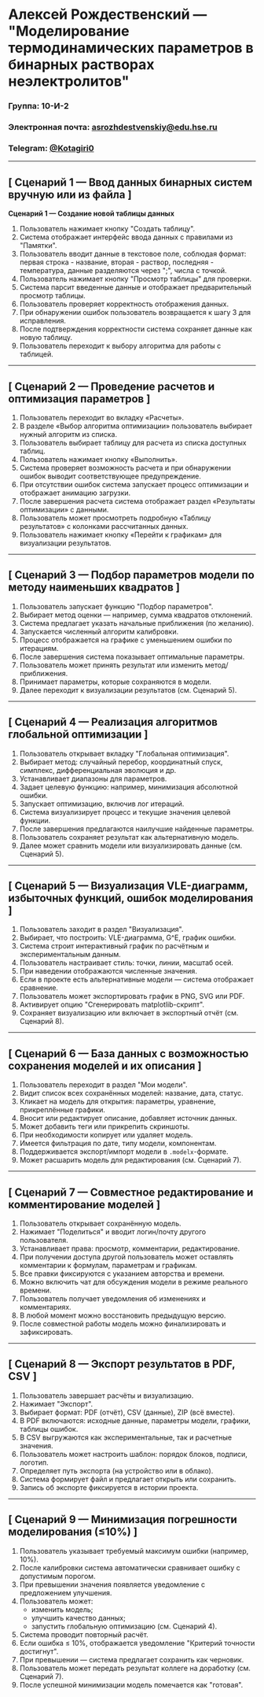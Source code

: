 # Алексей Рождественский — "Моделирование термодинамических параметров в бинарных растворах неэлектролитов"

### Группа: 10-И-2

### Электронная почта: [asrozhdestvenskiy@edu.hse.ru](asrozhdestvenskiy@edu.hse.ru)

### Telegram: [@Kotagiri0](https://t.me/Kotagiri0)
---
## \[ Сценарий 1 — Ввод данных бинарных систем вручную или из файла ]

**Сценарий 1 — Создание новой таблицы данных**

1.  Пользователь нажимает кнопку "Создать таблицу".
2.  Система отображает интерфейс ввода данных с правилами из "Памятки".
3.  Пользователь вводит данные в текстовое поле, соблюдая формат: первая строка - название, вторая - раствор, последняя - температура, данные разделяются через ";", числа с точкой.
4.  Пользователь нажимает кнопку "Просмотр таблицы" для проверки.
5.  Система парсит введенные данные и отображает предварительный просмотр таблицы.
6.  Пользователь проверяет корректность отображения данных.
7.  При обнаружении ошибок пользователь возвращается к шагу 3 для исправления.
8.  После подтверждения корректности система сохраняет данные как новую таблицу.
9.  Пользователь переходит к выбору алгоритма для работы с таблицей.

---

## \[ Сценарий 2 — Проведение расчетов и оптимизация параметров ]

1.  Пользователь переходит во вкладку «Расчеты».
2.  В разделе «Выбор алгоритма оптимизации» пользователь выбирает нужный алгоритм из списка.
3.  Пользователь выбирает таблицу для расчета из списка доступных таблиц.
4.  Пользователь нажимает кнопку «Выполнить».
5.  Система проверяет возможность расчета и при обнаружении ошибок выводит соответствующее предупреждение.
6.  При отсутствии ошибок система запускает процесс оптимизации и отображает анимацию загрузки.
7.  После завершения расчета система отображает раздел «Результаты оптимизации» с данными.
8.  Пользователь может просмотреть подробную «Таблицу результатов» с колонками рассчитанных данных.
9.  Пользователь нажимает кнопку «Перейти к графикам» для визуализации результатов.

---

## \[ Сценарий 3 — Подбор параметров модели по методу наименьших квадратов ]

1. Пользователь запускает функцию "Подбор параметров".
2. Выбирает метод оценки — например, сумма квадратов отклонений.
3. Система предлагает указать начальные приближения (по желанию).
4. Запускается численный алгоритм калибровки.
5. Процесс отображается на графике с уменьшением ошибки по итерациям.
6. После завершения система показывает оптимальные параметры.
7. Пользователь может принять результат или изменить метод/приближения.
8. Принимает параметры, которые сохраняются в модели.
9. Далее переходит к визуализации результатов (см. Сценарий 5).

---

## \[ Сценарий 4 — Реализация алгоритмов глобальной оптимизации ]

1. Пользователь открывает вкладку "Глобальная оптимизация".
2. Выбирает метод: случайный перебор, координатный спуск, симплекс, дифференциальная эволюция и др.
3. Устанавливает диапазоны для параметров.
4. Задает целевую функцию: например, минимизация абсолютной ошибки.
5. Запускает оптимизацию, включив лог итераций.
6. Система визуализирует процесс и текущие значения целевой функции.
7. После завершения предлагаются наилучшие найденные параметры.
8. Пользователь сохраняет результат как альтернативную модель.
9. Далее может сравнить модели или визуализировать данные (см. Сценарий 5).

---

## \[ Сценарий 5 — Визуализация VLE-диаграмм, избыточных функций, ошибок моделирования ]

1. Пользователь заходит в раздел "Визуализация".
2. Выбирает, что построить: VLE-диаграмма, G^E, график ошибки.
3. Система строит интерактивный график по расчётным и экспериментальным данным.
4. Пользователь настраивает стиль: точки, линии, масштаб осей.
5. При наведении отображаются численные значения.
6. Если в проекте есть альтернативные модели — система отображает сравнение.
7. Пользователь может экспортировать график в PNG, SVG или PDF.
8. Активирует опцию "Сгенерировать matplotlib-скрипт".
9. Сохраняет визуализацию или включает в экспортный отчёт (см. Сценарий 8).

---

## \[ Сценарий 6 — База данных с возможностью сохранения моделей и их описания ]

1. Пользователь переходит в раздел "Мои модели".
2. Видит список всех сохранённых моделей: название, дата, статус.
3. Кликает на модель для открытия: параметры, уравнение, прикреплённые графики.
4. Вносит или редактирует описание, добавляет источник данных.
5. Может добавить теги или прикрепить скриншоты.
6. При необходимости копирует или удаляет модель.
7. Имеется фильтрация по дате, типу модели, компонентам.
8. Поддерживается экспорт/импорт модели в `.modelx`-формате.
9. Может расшарить модель для редактирования (см. Сценарий 7).

---

## \[ Сценарий 7 — Совместное редактирование и комментирование моделей ]

1. Пользователь открывает сохранённую модель.
2. Нажимает "Поделиться" и вводит логин/почту другого пользователя.
3. Устанавливает права: просмотр, комментарии, редактирование.
4. При получении доступа другой пользователь может оставлять комментарии к формулам, параметрам и графикам.
5. Все правки фиксируются с указанием авторства и времени.
6. Можно включить чат для обсуждения модели в режиме реального времени.
7. Пользователь получает уведомления об изменениях и комментариях.
8. В любой момент можно восстановить предыдущую версию.
9. После совместной работы модель можно финализировать и зафиксировать.

---

## \[ Сценарий 8 — Экспорт результатов в PDF, CSV ]

1. Пользователь завершает расчёты и визуализацию.
2. Нажимает "Экспорт".
3. Выбирает формат: PDF (отчёт), CSV (данные), ZIP (всё вместе).
4. В PDF включаются: исходные данные, параметры модели, графики, таблицы ошибок.
5. В CSV выгружаются как экспериментальные, так и расчетные значения.
6. Пользователь может настроить шаблон: порядок блоков, подписи, логотип.
7. Определяет путь экспорта (на устройство или в облако).
8. Система формирует файл и предлагает открыть или сохранить.
9. Запись об экспорте фиксируется в истории проекта.

---

## \[ Сценарий 9 — Минимизация погрешности моделирования (≤10%) ]

1. Пользователь указывает требуемый максимум ошибки (например, 10%).
2. После калибровки система автоматически сравнивает ошибку с допустимым порогом.
3. При превышении значения появляется уведомление с предложением улучшения.
4. Пользователь может:
   * изменить модель;
   * улучшить качество данных;
   * запустить глобальную оптимизацию (см. Сценарий 4).
5. Система проводит повторный расчёт.
6. Если ошибка ≤ 10%, отображается уведомление "Критерий точности достигнут".
7. При превышении — система предлагает сохранить как черновик.
8. Пользователь может передать результат коллеге на доработку (см. Сценарий 7).
9. После успешной минимизации модель помечается как "готовая".
